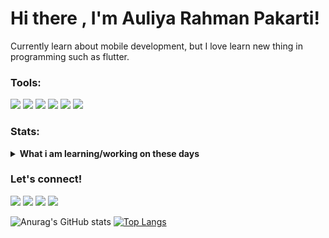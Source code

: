 # Hi there , I'm Auliya Rahman Pakarti!
Currently learn about mobile development, but I love learn new thing in programming such as flutter.  

### Tools:
<p>
    <img src="https://img.shields.io/badge/OS-windows-blue?&logo=windows" />
    <img src="https://img.shields.io/badge/OS-ubuntu-blue?&logo=ubuntu" />
    <img src="https://img.shields.io/badge/Code-java-blue?&logo=java" />
    <img src="https://img.shields.io/badge/Code-kotlin-blue?&logo=kotlin" />
    <img src="https://img.shields.io/badge/IDE-android studio-blue?&logo=android studio" />
    <img src="https://img.shields.io/badge/Text%20Editor-Visual%20Studio%20Code-blue?&logo=visual%20studio%20code&logoColor=blue" />
</p>

### Stats:
<details>
 <summary><strong>What i am learning/working on these days</strong></summary>
    - 🔭 I’m currently undgraduated student at Institut Teknologi Telkom Surabaya </br>
    - 🌱 I’m currently learning java, kotlin, dart and UIKit </br>
    - 👯 I’m looking to collaborate on Mobile Apps. </br>
    - 😄 Pronouns: He/Him </br>
</details>

### Let's connect!
<p>
    <a href="https://www.linkedin.com/in/auliya-rahman-p-48b7ab218" target="blank"><img src="https://img.shields.io/badge/Linkedin-30302f?style=flat&logo=linkedin" /></a>
    <a href="mailto:rahmanpakarti221@gmail.com" target="blank"><img src="https://img.shields.io/badge/Email_-30302f?style=flat&logo=gmail" /></a>
    <a href="https://www.instagram.com/willbe_mann/" target="blank"><img src="https://img.shields.io/badge/Instagram-30302f?style=flat&logo=instagram" /></a>
    <a href="https://www.facebook.com/auliya.rahmanp" target="blank"><img src="https://img.shields.io/badge/Instagram-30302f?style=flat&logo=facebook" /></a>
</p>

![Anurag's GitHub stats](https://github-readme-stats.vercel.app/api?username=rahmanpakarti22&show_icons=true&theme=radical) 
[![Top Langs](https://github-readme-stats.vercel.app/api/top-langs/?username=rahmanpakarti22&layout=compact)](https://github.com/rahmanpakarti22/github-readme-stats) 
